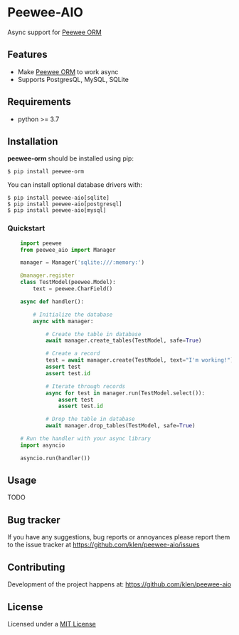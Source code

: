# Peewee-AIO

Async support for [Peewee ORM](https://github.com/coleifer/peewee)

## Features

* Make [Peewee ORM](https://github.com/coleifer/peewee) to work async
* Supports PostgresQL, MySQL, SQLite

## Requirements

* python >= 3.7

## Installation

**peewee-orm** should be installed using pip:

```shell
$ pip install peewee-orm
```

You can install optional database drivers with:

```shell
$ pip install peewee-aio[sqlite]
$ pip install peewee-aio[postgresql]
$ pip install peewee-aio[mysql]
```

### Quickstart

```python
    import peewee
    from peewee_aio import Manager

    manager = Manager('sqlite:///:memory:')

    @manager.register
    class TestModel(peewee.Model):
        text = peewee.CharField()

    async def handler():

        # Initialize the database
        async with manager:

            # Create the table in database
            await manager.create_tables(TestModel, safe=True)

            # Create a record
            test = await manager.create(TestModel, text="I'm working!")
            assert test
            assert test.id

            # Iterate through records
            async for test in manager.run(TestModel.select()):
                assert test
                assert test.id

            # Drop the table in database
            await manager.drop_tables(TestModel, safe=True)

    # Run the handler with your async library
    import asyncio

    asyncio.run(handler())
```

## Usage

TODO

## Bug tracker

If you have any suggestions, bug reports or annoyances please report them to
the issue tracker at https://github.com/klen/peewee-aio/issues


## Contributing

Development of the project happens at: https://github.com/klen/peewee-aio


## License

Licensed under a [MIT License](http://opensource.org/licenses/MIT)
